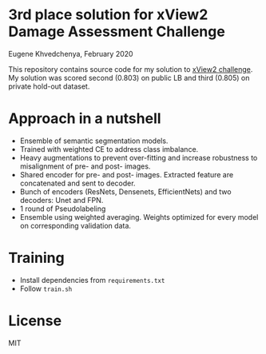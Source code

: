 # 3rd place solution for xView2 Damage Assessment Challenge

Eugene Khvedchenya, February 2020

This repository contains source code for my solution to [xView2 challenge](https://xview2.com). My solution was scored second (0.803) on public LB and third (0.805) on private hold-out dataset.

# Approach in a nutshell

- Ensemble of semantic segmentation models. 
- Trained with weighted CE to address class imbalance.
- Heavy augmentations to prevent over-fitting and increase robustness to misalignment of pre- and post- images. 
- Shared encoder for pre- and post- images. Extracted feature are concatenated and sent to decoder. 
- Bunch of encoders (ResNets, Densenets, EfficientNets) and two decoders: Unet and FPN.
- 1 round of Pseudolabeling
- Ensemble using weighted averaging. Weights optimized for every model on corresponding validation data.

# Training

- Install dependencies from `requirements.txt`
- Follow `train.sh` 


# License

MIT